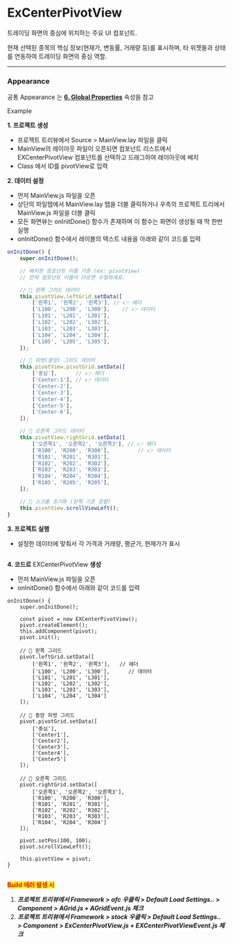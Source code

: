 # ExCenterPivotView

트레이딩 화면의 중심에 위치하는 주요 UI 컴포넌트.&#x20;



현재 선택된 종목의 핵심 정보(현재가, 변동률, 거래량 등)를 표시하며, 타 위젯들과 상태를 연동하여 트레이딩 화면의 중심 역할.

***

### Appearance

공통 Appearance 는 [**6. Global Properties**](<../../Guide for SpiderGen/06  SpiderGen Editor/04  Properties Pane/02 Appearence.md>) 속성을 참고



Example

**1. 프로젝트 생성**

* 프로젝트 트리뷰에서 Source > MainView.lay 파일을 클릭
* MainView의 레이아웃 파일이 오픈되면 컴포넌트 리스트에서 EXCenterPivotView 컴포넌트를 선택하고 드래그하여 레이아웃에 배치
* Class 에서 ID를 pivotView로 입력



**2. 데이터 설정**

* 먼저 MainView.js 파일을 오픈
* 상단의 파일탭에서 MainView.lay 탭을 더블 클릭하거나 우측의 프로젝트 트리에서 MainView.js 파일을 더블 클릭
* 모든 화면뷰는 onInitDone() 함수가 존재하며 이 함수는 화면이 생성될 때 딱 한번 실행
* onInitDone() 함수에서 레이블의 텍스트 내용을 아래와 같이 코드를 입력

```javascript
onInitDone() {
    super.onInitDone();

    // 배치한 컴포넌트 이름 기준 (ex: pivotView)
    // 만약 컴포넌트 이름이 다르면 수정하세요.

    // 🔸 왼쪽 그리드 데이터
    this.pivotView.leftGrid.setData([
        ['왼쪽1', '왼쪽2', '왼쪽3'], // 👉 헤더
        ['L100', 'L200', 'L300'],    // 👉 데이터
        ['L101', 'L201', 'L301'],
        ['L102', 'L202', 'L302'],
        ['L103', 'L203', 'L303'],
        ['L104', 'L204', 'L304'],
        ['L105', 'L205', 'L305'],
    ]);

    // 🔸 피벗(중앙) 그리드 데이터
    this.pivotView.pivotGrid.setData([
        ['중심'],      // 👉 헤더
        ['Center-1'], // 👉 데이터
        ['Center-2'],
        ['Center-3'],
        ['Center-4'],
        ['Center-5'],
        ['Center-6'],
    ]);

    // 🔸 오른쪽 그리드 데이터
    this.pivotView.rightGrid.setData([
        ['오른쪽1', '오른쪽2', '오른쪽3'], // 👉 헤더
        ['R100', 'R200', 'R300'],         // 👉 데이터
        ['R101', 'R201', 'R301'],
        ['R102', 'R202', 'R302'],
        ['R103', 'R203', 'R303'],
        ['R104', 'R204', 'R304'],
        ['R105', 'R205', 'R305'],
    ]);

    // 🔸 스크롤 초기화 (왼쪽 기준 정렬)
    this.pivotView.scrollViewLeft();
}
```

**3. 프로젝트 실행**

* 설정한 데이터에 맞춰서 각 가격과 거래량, 평균가, 현재가가 표시

<figure><img src="../../.gitbook/assets/화면 녹화 중 2025-07-02 090156.gif" alt=""><figcaption></figcaption></figure>



**4. 코드로** EXCenterPivotView **생성**

* 먼저 MainView.js 파일을 오픈
* onInitDone() 함수에서 아래와 같이 코드를 입력

```
onInitDone() {
    super.onInitDone();

    const pivot = new EXCenterPivotView();
    pivot.createElement();
    this.addComponent(pivot);
    pivot.init();

    // 🔸 왼쪽 그리드
    pivot.leftGrid.setData([
        ['왼쪽1', '왼쪽2', '왼쪽3'],   // 헤더
        ['L100', 'L200', 'L300'],      // 데이터
        ['L101', 'L201', 'L301'],
        ['L102', 'L202', 'L302'],
        ['L103', 'L203', 'L303'],
        ['L104', 'L204', 'L304']
    ]);

    // 🔸 중앙 피벗 그리드
    pivot.pivotGrid.setData([
        ['중심'], 
        ['Center1'], 
        ['Center2'],
        ['Center3'],
        ['Center4'],
        ['Center5']
    ]);

    // 🔸 오른쪽 그리드
    pivot.rightGrid.setData([
        ['오른쪽1', '오른쪽2', '오른쪽3'],
        ['R100', 'R200', 'R300'],
        ['R101', 'R201', 'R301'],
        ['R102', 'R202', 'R302'],
        ['R103', 'R203', 'R303'],
        ['R104', 'R204', 'R304']
    ]);

    pivot.setPos(100, 100);
    pivot.scrollViewLeft();

    this.pivotView = pivot;
}
```

<figure><img src="../../.gitbook/assets/화면 녹화 중 2025-07-02 090800.gif" alt=""><figcaption></figcaption></figure>

<mark style="color:red;">**Build 에러 발생 시**</mark>

1. _**프로젝트 트리뷰에서 Framework > afc 우클릭 > Default Load Settings.. > Component > AGrid.js + AGridEvent.js 체크**_
2. _**프로젝트 트리뷰에서 Framework > stock 우클릭 > Default Load Settings.. > Component > ExCenterPivotView.js + EXCenterPivotViewEvent.js 체크**_

<div><figure><img src="../../.gitbook/assets/스크린샷 2025-06-30 132154.png" alt=""><figcaption></figcaption></figure> <figure><img src="../../.gitbook/assets/스크린샷 2025-06-30 131803.png" alt=""><figcaption></figcaption></figure></div>
